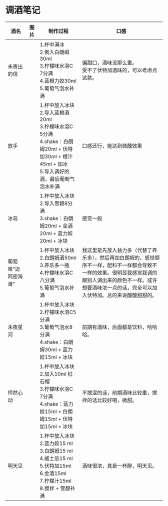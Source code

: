 # 调酒笔记

| 酒名               | 图片                                                         | 制作过程                                                     | 口感                                                         |
| ------------------ | ------------------------------------------------------------ | ------------------------------------------------------------ | ------------------------------------------------------------ |
| 未寄出的信         | <img src="D:\Github\MyKnowledgeRepository\img\tiaojiu\未寄出的信.jpg" style="zoom: 4%;" /><img src="D:\Github\MyKnowledgeRepository\img\tiaojiu\未寄出的信2.jpg" style="zoom:4%;" /> | 1.杯中满冰<br />2.倒入白朗姆30ml<br />3.柠檬味水溶C 7分满<br />4.蓝橙力姣30ml<br />5.葡萄气泡水补满 | 偏甜口，酒味没那么重。<br />受不了伏特加酒味的，可以考虑点这款。 |
| 放手               | <img src="D:\Github\MyKnowledgeRepository\img\tiaojiu\放手1.jpg" style="zoom:3%;" /><img src="D:\Github\MyKnowledgeRepository\img\tiaojiu\放手2.jpg" style="zoom:3%;" /> | 1.杯中放入冰块<br />2.导入蓝橙酒20ml<br />3.柠檬味水溶C 5分满<br />4.shake：白朗姆20ml + 伏特加30ml + 橙汁45ml + 加冰<br />5.导入调好的酒，最后葡萄气泡水补满 | 口感还行，能达到微醺效果                                     |
| 冰岛               | <img src="D:\Github\MyKnowledgeRepository\img\tiaojiu\冰岛.jpg" style="zoom:3%;" /> | 1.杯中放入冰块<br />2.导入雪碧8分满<br />3.shake：白朗姆20ml + 金酒20ml + 蓝力姣20ml + 冰块 | 感觉一般                                                     |
| 葡萄味“迈阿密海滩” | <img src="D:\Github\MyKnowledgeRepository\img\tiaojiu\葡萄味“迈阿密海滩”.jpg" style="zoom:10%;" /> | 1.杯中放入冰块<br />2.白朗姆酒50ml<br />3.养乐多一瓶<br />4.柠檬味水溶C八分满<br />5.葡萄气泡水补满 | 我这里是先放入益力多（代替了养乐多），然后再加白朗姆的，感觉顺序不一样，配料不一样都会导致不一样的效果。很明显我感觉我调的跟别人调出来的颜色不一样。或许想要酒味浓一点的话，完全可以加入伏特加。总的来说酸酸甜甜的。 |
| 永夜星河           | <img src="D:\Github\MyKnowledgeRepository\img\tiaojiu\永夜星河1.jpg" style="zoom:5%;" /><img src="D:\Github\MyKnowledgeRepository\img\tiaojiu\永夜星河2.jpg" style="zoom:5%;" /> | 1.杯中放入冰块<br />2.柠檬味水溶C5分满<br />3.葡萄气泡水8分满<br />4.shake：白朗姆30ml + 蓝力姣15ml + 冰块<br /> | 前期有酒味，后面都是饮料，哈哈哈。                           |
| 怦然心动           | <img src="D:\Github\MyKnowledgeRepository\img\tiaojiu\怦然心动1.jpg" style="zoom:5%;" /><img src="D:\Github\MyKnowledgeRepository\img\tiaojiu\怦然心动2.jpg" style="zoom:5%;" /> | 1.杯中放入冰块<br />2.加入10ml 红石榴<br />3.柠檬味水溶C 7分满<br />4.shake：蓝力姣15ml + 白朗姆15ml + 伏特加15ml + 冰块<br /> | 不搅混的话，前期酒味比较重，搅拌的话比较好喝，微甜。         |
| 明天见             | <img src="D:\Github\MyKnowledgeRepository\img\tiaojiu\明天见1.jpg" style="zoom:5%;" /><img src="D:\Github\MyKnowledgeRepository\img\tiaojiu\明天见2.jpg" style="zoom:10%;" /> | 1.杯中放入冰块<br />2.蓝力姣15 ml<br />3.白朗姆15 ml<br />4.威士忌15 ml<br />5.伏特加15ml<br />6.金酒15ml<br />7.柠檬汁15ml<br />8.搅拌 + 雪碧补满 | 酒味很浓，真是一杯醉，明天见。                               |

